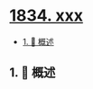 # [1834. xxx](https://github.com/Tdahuyou/TNotes.leetcode/tree/main/notes/1834.%20xxx)

<!-- region:toc -->

- [1. 📝 概述](#1--概述)

<!-- endregion:toc -->

## 1. 📝 概述

